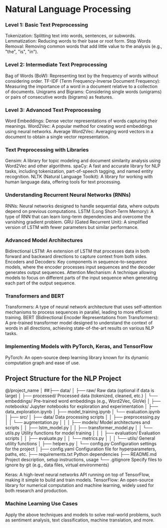 
# Natural Language Processing


### Level 1: Basic Text Preprocessing
Tokenization: Splitting text into words, sentences, or subwords.
Lemmatization: Reducing words to their base or root form.
Stop Words Removal: Removing common words that add little value to the analysis (e.g., "the", "is", "in").


### Level 2: Intermediate Text Preprocessing
Bag of Words (BoW): Representing text by the frequency of words without considering order.
TF-IDF (Term Frequency-Inverse Document Frequency): Measuring the importance of a word in a document relative to a collection of documents.
Unigrams and Bigrams: Considering single words (unigrams) or pairs of consecutive words (bigrams) as features.

### Level 3: Advanced Text Preprocessing
Word Embeddings: Dense vector representations of words capturing their meanings.
Word2Vec: A popular method for creating word embeddings using neural networks.
Average Word2Vec: Averaging word vectors in a document to obtain a single vector representation.

### Text Preprocessing with Libraries
Gensim: A library for topic modeling and document similarity analysis using Word2Vec and other algorithms.
spaCy: A fast and accurate library for NLP tasks, including tokenization, part-of-speech tagging, and named entity recognition.
NLTK (Natural Language Toolkit): A library for working with human language data, offering tools for text processing.

### Understanding Recurrent Neural Networks (RNNs)
RNNs: Neural networks designed to handle sequential data, where outputs depend on previous computations.
LSTM (Long Short-Term Memory): A type of RNN that can learn long-term dependencies and overcome the vanishing gradient problem.
GRU (Gated Recurrent Unit): A simplified version of LSTM with fewer parameters but similar performance.


### Advanced Model Architectures
Bidirectional LSTM: An extension of LSTM that processes data in both forward and backward directions to capture context from both sides.
Encoders and Decoders: Key components in sequence-to-sequence models, where the encoder processes input sequences and the decoder generates output sequences.
Attention Mechanism: A technique allowing models to focus on different parts of the input sequence when generating each part of the output sequence.

### Transformers and BERT
Transformers: A type of neural network architecture that uses self-attention mechanisms to process sequences in parallel, leading to more efficient training.
BERT (Bidirectional Encoder Representations from Transformers): A pre-trained transformer model designed to understand the context of words in all directions, achieving state-of-the-art results on various NLP tasks.


### Implementing Models with PyTorch, Keras, and TensorFlow
PyTorch: An open-source deep learning library known for its dynamic computation graph and ease of use.

## Project Structure for the NLP Project

@/project_name
│
##├── data/
│   ├── raw/                  Raw data (optional if data is large)
│   ├── processed/             Processed data (tokenized, cleaned, etc.)
│   └── embeddings/           Pre-trained word embeddings (e.g., Word2Vec, GloVe)
│
├── notebooks/                Jupyter notebooks for exploration and experimentation
│   ├── data_exploration.ipynb
│   ├── model_training.ipynb
│   └── evaluation.ipynb
│
├── src/
│   ├── data/                 Data processing scripts
│   │   ├── preprocessing.py
│   │   └── augmentation.py
│   │
│   ├── models/               Model architectures and scripts
│   │   ├── lstm_model.py
│   │   ├── transformer_model.py
│   │   └── utils.py           Utility functions for model training
│   │
│   ├── evaluation/            Evaluation scripts
│   │   ├── evaluate.py
│   │   └── metrics.py
│   │
│   └── utils/                 General utility functions
│       ├── helpers.py
│       └── config.py          Configuration settings for the project
│
├── config.yaml                Configuration file for hyperparameters, paths, etc.
├── requirements.txt           Python dependencies
├── README.md                 Project description, setup instructions, usage
└── .gitignore                Specify files to ignore by git (e.g., data files, virtual environments)

Keras: A high-level neural networks API running on top of TensorFlow, making it simple to build and train models.
TensorFlow: An open-source library for numerical computation and machine learning, widely used for both research and production.

###  Machine Learning Use Cases
Apply the above techniques and models to solve real-world problems, such as sentiment analysis, text classification, machine translation, and more.
